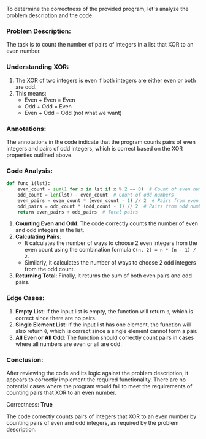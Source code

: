 To determine the correctness of the provided program, let's analyze the problem description and the code.

### Problem Description:
The task is to count the number of pairs of integers in a list that XOR to an even number.

### Understanding XOR:
1. The XOR of two integers is even if both integers are either even or both are odd.
2. This means:
   - Even + Even = Even
   - Odd + Odd = Even
   - Even + Odd = Odd (not what we want)

### Annotations:
The annotations in the code indicate that the program counts pairs of even integers and pairs of odd integers, which is correct based on the XOR properties outlined above.

### Code Analysis:
```python
def func_1(lst):
    even_count = sum(1 for x in lst if x % 2 == 0)  # Count of even numbers
    odd_count = len(lst) - even_count  # Count of odd numbers
    even_pairs = even_count * (even_count - 1) // 2  # Pairs from even numbers
    odd_pairs = odd_count * (odd_count - 1) // 2  # Pairs from odd numbers
    return even_pairs + odd_pairs  # Total pairs
```

1. **Counting Even and Odd**: The code correctly counts the number of even and odd integers in the list.
2. **Calculating Pairs**: 
   - It calculates the number of ways to choose 2 even integers from the even count using the combination formula `C(n, 2) = n * (n - 1) / 2`.
   - Similarly, it calculates the number of ways to choose 2 odd integers from the odd count.
3. **Returning Total**: Finally, it returns the sum of both even pairs and odd pairs.

### Edge Cases:
1. **Empty List**: If the input list is empty, the function will return `0`, which is correct since there are no pairs.
2. **Single Element List**: If the input list has one element, the function will also return `0`, which is correct since a single element cannot form a pair.
3. **All Even or All Odd**: The function should correctly count pairs in cases where all numbers are even or all are odd.

### Conclusion:
After reviewing the code and its logic against the problem description, it appears to correctly implement the required functionality. There are no potential cases where the program would fail to meet the requirements of counting pairs that XOR to an even number.

Correctness: **True** 

The code correctly counts pairs of integers that XOR to an even number by counting pairs of even and odd integers, as required by the problem description.